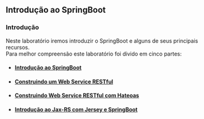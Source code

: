 ## Introdução ao SpringBoot

### Introdução

Neste laboratório iremos introduzir o SpringBoot e alguns de seus principais recursos.<br/>
Para melhor compreensão este laboratório foi divido em cinco partes:

- #### [Introdução ao SpringBoot](./Introducao%20SpringBoot/)<br/>
- #### [Construindo um Web Service RESTful](./RESTService/)<br/>
- #### [Construindo Web Service RESTful com Hateoas](./HateoasRESTService/)<br/>
  <!-- - #### [Acessando dados do JPA com REST](./HateoasRESTService/)<br/> -->
- #### [Introdução ao Jax-RS com Jersey e SpringBoot](./JaxRS/)<br/>
